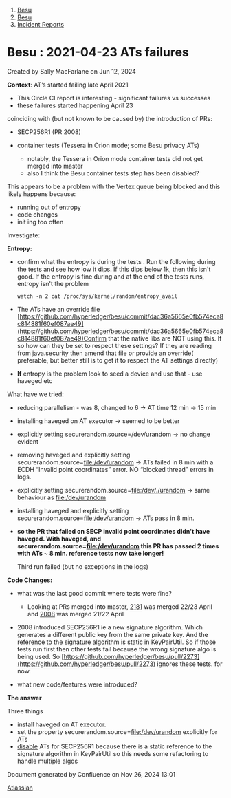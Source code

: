 1. [Besu](index.html)
2. [Besu](Besu_22151173.html)
3. [Incident Reports](Incident-Reports_22154962.html)

# Besu : 2021-04-23 ATs failures

Created by Sally MacFarlane on Jun 12, 2024

**Context**: AT’s started failing late April 2021

- This Circle CI report is interesting - significant failures vs successes
- these failures started happening April 23

coinciding with (but not known to be caused by) the introduction of PRs:

- SECP256R1 (PR 2008)
- container tests (Tessera in Orion mode; some Besu privacy ATs)
  
  - notably, the Tessera in Orion mode container tests did not get merged into master
  - also I think the Besu container tests step has been disabled?

This appears to be a problem with the Vertex queue being blocked and this likely happens because:

- running out of entropy
- code changes
- init ing too often

Investigate:

**Entropy:**

- confirm what the entropy is during the tests . Run the following during the tests and see how low it dips. If this dips below 1k, then this isn't good. If the entropy is fine during and at the end of the tests runs, entropy isn't the problem
  
  ```
  watch -n 2 cat /proc/sys/kernel/random/entropy_avail
  ```
- The ATs have an override file [https://github.com/hyperledger/besu/commit/dac36a5665e0fb574eca8c814881f60ef087ae49](https://github.com/hyperledger/besu/commit/dac36a5665e0fb574eca8c814881f60ef087ae49)Confirm that the native libs are NOT using this. If so how can they be set to respect these settings? If they are reading from java.security then amend that file or provide an override( preferable, but better still is to get it to respect the AT settings directly)
- **If** entropy is the problem look to seed a device and use that - use haveged etc

What have we tried:

- reducing parallelism - was 8, changed to 6 → AT time 12 min → 15 min
- installing haveged on AT executor → seemed to be better
- explicitly setting securerandom.source=/dev/urandom → no change evident
- removing haveged and explicitly setting securerandom.source=[file:/dev/urandom](http://file/dev/urandom) → ATs failed in 8 min with a ECDH “Invalid point coordinates” error. NO “blocked thread” errors in logs.
- explicitly setting securerandom.source=[file:/dev/./urandom](http://file/dev/./urandom) → same behaviour as [file:/dev/urandom](http://file/dev/urandom)
- installing haveged and explicitly setting securerandom.source=[file:/dev/urandom](http://file/dev/urandom) → ATs pass in 8 min.
- **so the PR that failed on SECP invalid point coordinates didn't have haveged. With haveged, and securerandom.source=[file:/dev/urandom](http://file/dev/urandom) this PR has passed 2 times with ATs ~ 8 min. reference tests now take longer!**
  
  Third run failed (but no exceptions in the logs)

**Code Changes:**

- what was the last good commit where tests were fine?
  
  - Looking at PRs merged into master, [2181](https://github.com/hyperledger/besu/pull/2181) was merged 22/23 April and [2008](https://github.com/hyperledger/besu/pull/2008) was merged 21/22 April
- 2008 introduced SECP256R1 ie a new signature algorithm. Which generates a different public key from the same private key. And the reference to the signature algorithm is static in KeyPairUtil. So if those tests run first then other tests fail because the wrong signature algo is being used. So [https://github.com/hyperledger/besu/pull/2273](https://github.com/hyperledger/besu/pull/2273) ignores these tests. for now.
- what new code/features were introduced?

**The answer**

Three things

- install haveged on AT executor.
- set the property securerandom.source=[file:/dev/urandom](http://file/dev/urandom) explicitly for ATs
- [disable](https://github.com/hyperledger/besu/pull/2273) ATs for SECP256R1 because there is a static reference to the signature algorithm in KeyPairUtil so this needs some refactoring to handle multiple algos

Document generated by Confluence on Nov 26, 2024 13:01

[Atlassian](http://www.atlassian.com/)
